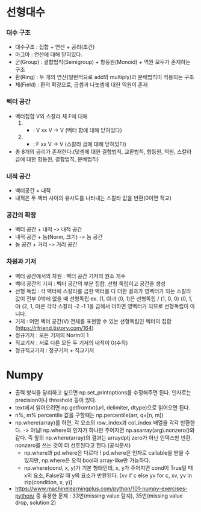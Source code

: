 # 선형대수

### 대수 구조
- 대수구조 : 집합 + 연산 + 공리(조건)
- 마그마 : 연산에 대해 닫혀있다.
- 군(Group) : 결합법칙(Semigroup) + 항등원(Monoid) + 역원 모두가 존재하는 구조
- 환(Ring) : 두 개의 연산(일반적으로 add와 multiply)과 분배법칙이 적용되는 구조
- 체(Field) : 환의 확장으로, 곱셈과 나눗셈에 대한 역원이 존재

### 벡터 공간
- 벡터집합 V와 스칼라 체 F에 대해
  1. + : V xx V -> V (벡터 합에 대해 닫혀있다)
  2. * : F xx V -> V (스칼라 곱에 대해 닫혀있다)
- 총 8개의 공리가 존재한다.(덧셈에 대한 결합법칙, 교환법칙, 항등원, 역원, 스칼라 곱에 대한 항등원, 결합법칙, 분배법칙)

### 내적 공간
- 벡터공간 + 내적
- 내적은 두 벡터 사이의 유사도를 나타내는 스칼라 값을 반환(0이면 직교)

### 공간의 확장
- 벡터 공간 + 내적 -> 내적 공간
- 내적 공간 + 놈(Norm, 크기) -> 놈 공간
- 놈 공간 + 거리 -> 거리 공간

### 차원과 기저
- 벡터 공간에서의 차원 : 벡터 공간 기저의 원소 개수
- 벡터 공간의 기저 : 벡터 공간의 부분 집합. 선형 독립이고 공간을 생성
- 선형 독립 : 각 벡터에 스칼라를 곱한 벡터를 다 더한 결과가 영벡터가 되는 스칼라 값이 전부 0밖에 없을 때 선형독립
  ex. (1, 0)과 (0, 1)은 선형독립 / (1, 0, 0) (0, 1, 0) (2, 1, 0)은 각각 스칼라 -2 -1 1을 곱해서 더하면 영벡터가 되므로 선형독립이 아니다.
- 기저 : 어떤 벡터 공간(V) 전체를 표현할 수 있는 선형독립인 벡터의 집합(https://rfriend.tistory.com/164)
- 정규기저 : 모든 기저의 Norm이 1
- 직교기저 : 서로 다른 모든 두 기저의 내적이 0(수직)
- 정규직교기저 : 정규기저 + 직교기저


# Numpy
- 출력 방식을 달리하고 싶으면 np.set_printoptions를 수정해주면 된다. 인자로는 precision이나 threshold 등이 있다.
- text에서 읽어오려면 np.getfromtxt(url, delimiter, dtype)으로 읽어오면 된다.
- n%, m% percentile 값을 구할때는 np.percentile(arr, q=[n, m])
- np.where(array)를 하면, 각 요소의 row_index과 col_index 배열을 각각 반환한다. -> 아님! np.where의 인자가 하나만 주어지면 np.asarray(arg).nonzero()와 같다. 즉 앞의 np.where(array)의 결과는 arraydptj zero가 아닌 인덱스만 반환. nonzero를 쓰는 것이 더 선호된다고 한다.(공식문서)
  - np.where과 pd.where은 다르다 ! pd.where은 인자로 callable을 받을 수 있지만, np.where은 오직 bool과 array-like만 가능하다.
  - np.where(cond, x, y)가 기본 형태인데, x, y가 주어지면 cond이 True일 때 x의 요소, False일 때 y의 요소가 반환된다. [xv if c else yv
 for c, xv, yv in zip(condition, x, y)]
- https://www.machinelearningplus.com/python/101-numpy-exercises-python/ 중 유용한 문제 : 33번(missing value 탐지), 35번(missing value drop, solution 2)
